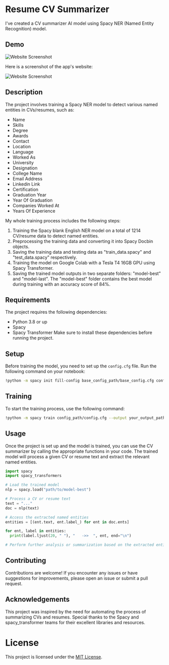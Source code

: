 # Resume CV Summarizer

I've created a CV summarizer AI model using Spacy NER (Named Entity Recognition) model.

## Demo

![Website Screenshot](https://github.com/ishtiuk/Resume-CV-Summarizer/blob/master/images/ui_before.png?raw=true)

Here is a screenshot of the app's website:

![Website Screenshot](https://github.com/ishtiuk/Resume-CV-Summarizer/blob/master/images/ui_after.png?raw=true)

## Description

The project involves training a Spacy NER model to detect various named entities in CVs/resumes, such as:

- Name
- Skills
- Degree
- Awards
- Contact
- Location
- Language
- Worked As
- University
- Designation
- College Name
- Email Address
- Linkedin Link
- Certification
- Graduation Year
- Year Of Graduation
- Companies Worked At
- Years Of Experience

My whole training process includes the following steps:

1. Training the Spacy blank English NER model on a total of 1214 CV/resume data to detect named entities.
2. Preprocessing the training data and converting it into Spacy Docbin objects.
3. Saving the training data and testing data as "train_data.spacy" and "test_data.spacy" respectively.
4. Training the model on Google Colab with a Tesla T4 16GB GPU using Spacy Transformer.
5. Saving the trained model outputs in two separate folders: "model-best" and "model-last". The "model-best" folder contains the best model during training with an accuracy score of 84%.

## Requirements

The project requires the following dependencies:

- Python 3.8 or up
- Spacy
- Spacy Transformer
Make sure to install these dependencies before running the project.

## Setup

Before training the model, you need to set up the `config.cfg` file. Run the following command on your notebook:

```bash
!python -m spacy init fill-config base_config_path/base_config.cfg config_path/config.cfg
```

## Training

To start the training process, use the following command:

```bash
!python -m spacy train config_path/config.cfg --output your_output_path/output --paths.train /train_path/train_data.spacy --paths.dev /test_path/test_data.spacy --gpu-id 0
```

## Usage

Once the project is set up and the model is trained, you can use the CV summarizer by calling the appropriate functions in your code. The trained model will process a given CV or resume text and extract the relevant named entities.

```python
import spacy
import spacy_transformers

# Load the trained model
nlp = spacy.load("path/to/model-best")

# Process a CV or resume text
text = "..."
doc = nlp(text)

# Access the extracted named entities
entities = [(ent.text, ent.label_) for ent in doc.ents]

for ent, label in entities:
  print(label.ljust(20, " "), "   ->>  ", ent, end="\n")

# Perform further analysis or summarization based on the extracted entities
```

## Contributing

Contributions are welcome! If you encounter any issues or have suggestions for improvements, please open an issue or submit a pull request.

## Acknowledgements

This project was inspired by the need for automating the process of summarizing CVs and resumes. Special thanks to the Spacy and spacy_transformer teams for their excellent libraries and resources.

# License

This project is licensed under the [MIT License](https://github.com/ishtiuk/Resume-CV-Summarizer/blob/main/LICENSE).
